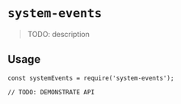 # `system-events`

> TODO: description

## Usage

```
const systemEvents = require('system-events');

// TODO: DEMONSTRATE API
```
